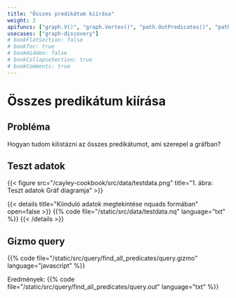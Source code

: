 ```yaml
---
title: "Összes predikátum kiírása"
weight: 2
apifuncs: ["graph.V()", "graph.Vertex()", "path.OutPredicates()", "path.Union", "path.InPredicates()", "path.All()"]
usecases: ["graph-discovery"]
# bookFlatSection: false
# bookToc: true
# bookHidden: false
# bookCollapseSection: true
# bookComments: true
---
```


# Összes predikátum kiírása

## Probléma

Hogyan tudom kilistázni az összes predikátumot, ami szerepel a gráfban?

## Teszt adatok
{{< figure src="/cayley-cookbook/src/data/testdata.png" title="1. ábra: Teszt adatok Gráf diagramja" >}}

{{< details title="Kiinduló adatok megtekintése nquads formában" open=false >}}
{{% code file="/static/src/data/testdata.nq" language="txt" %}}
{{< /details >}}

## Gizmo query
{{% code file="/static/src/query/find_all_predicates/query.gizmo" language="javascript" %}}

Eredmények:
{{% code file="/static/src/query/find_all_predicates/query.out" language="txt" %}}


